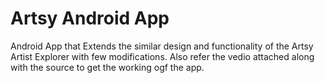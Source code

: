 # Artsy Android App
Android App that Extends the similar design and functionality of the Artsy Artist Explorer with few modifications.
Also refer the vedio attached along with the source to get the working ogf the app.
